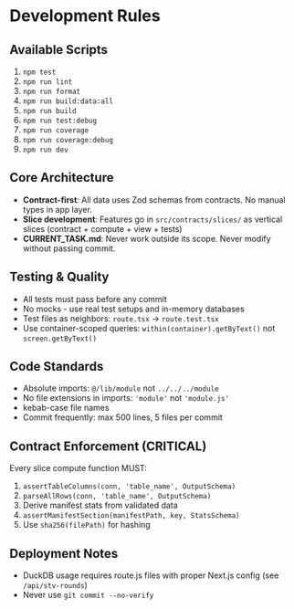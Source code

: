 # Development Rules

## Available Scripts
1. `npm test`
2. `npm run lint`
3. `npm run format`
4. `npm run build:data:all`
5. `npm run build`
6. `npm run test:debug`
7. `npm run coverage`
8. `npm run coverage:debug`
9. `npm run dev`

## Core Architecture
- **Contract-first**: All data uses Zod schemas from contracts. No manual types in app layer.
- **Slice development**: Features go in `src/contracts/slices/` as vertical slices (contract + compute + view + tests)
- **CURRENT_TASK.md**: Never work outside its scope. Never modify without passing commit.

## Testing & Quality
- All tests must pass before any commit
- No mocks - use real test setups and in-memory databases  
- Test files as neighbors: `route.tsx` → `route.test.tsx`
- Use container-scoped queries: `within(container).getByText()` not `screen.getByText()`

## Code Standards
- Absolute imports: `@/lib/module` not `../../../module`
- No file extensions in imports: `'module'` not `'module.js'`
- kebab-case file names
- Commit frequently: max 500 lines, 5 files per commit

## Contract Enforcement (CRITICAL)
Every slice compute function MUST:
1. `assertTableColumns(conn, 'table_name', OutputSchema)`  
2. `parseAllRows(conn, 'table_name', OutputSchema)`
3. Derive manifest stats from validated data
4. `assertManifestSection(manifestPath, key, StatsSchema)`
5. Use `sha256(filePath)` for hashing

## Deployment Notes
- DuckDB usage requires route.js files with proper Next.js config (see `/api/stv-rounds`)
- Never use `git commit --no-verify`

